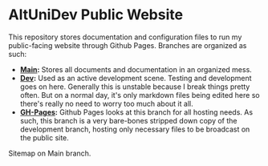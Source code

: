 # AltUniDev Public Website

This repository stores documentation and configuration files to run my public-facing website through Github Pages. Branches are organized as such:

- **[Main](https://github.com/altunidev/altunidev.github.io/tree/main):** Stores all documents and documentation in an organized mess.
- **[Dev](https://github.com/altunidev/altunidev.github.io/tree/dev):** Used as an active development scene. Testing and development goes on here. Generally this is unstable because I break things pretty often. But on a normal day, it's only markdown files being edited here so there's really no need to worry too much about it all.
- **[GH-Pages](https://github.com/altunidev/altunidev.github.io/tree/gh-pages):** Github Pages looks at this branch for all hosting needs. As such, this branch is a very bare-bones stripped down copy of the development branch, hosting only necessary files to be broadcast on the public site.

Sitemap on Main branch.